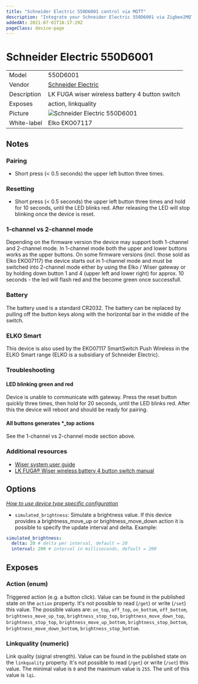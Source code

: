 ```yaml
---
title: "Schneider Electric 550D6001 control via MQTT"
description: "Integrate your Schneider Electric 550D6001 via Zigbee2MQTT with whatever smart home infrastructure you are using without the vendor's bridge or gateway."
addedAt: 2021-07-01T18:17:29Z
pageClass: device-page
---
```


<!-- !!!! -->
<!-- ATTENTION: This file is auto-generated through docgen! -->
<!-- You can only edit the "Notes"-Section between the two comment lines "Notes BEGIN" and "Notes END". -->
<!-- Do not use h1 or h2 heading within "## Notes"-Section. -->
<!-- !!!! -->

# Schneider Electric 550D6001

|     |     |
|-----|-----|
| Model | 550D6001  |
| Vendor  | [Schneider Electric](/supported-devices/#v=Schneider%20Electric)  |
| Description | LK FUGA wiser wireless battery 4 button switch |
| Exposes | action, linkquality |
| Picture | ![Schneider Electric 550D6001](https://www.zigbee2mqtt.io/images/devices/550D6001.jpg) |
| White-label | Elko EKO07117 |


<!-- Notes BEGIN: You can edit here. Add "## Notes" headline if not already present. -->
## Notes
### Pairing
* Short press (< 0.5 seconds) the upper left button three times.

### Resetting
* Short press (< 0.5 seconds) the upper left button three times and hold for 10
  seconds, until the LED blinks red. After releasing the LED will stop blinking
  once the device is reset.

### 1-channel vs 2-channel mode
Depending on the firmware version the device may support both 1-channel and 2-channel mode. In 1-channel mode both the upper and lower buttons
works as the upper buttons. On some firmware versions (incl. those sold as Elko EKO07117) the device starts out in 1-channel mode and must be
switched into 2-channel mode either by using the Elko / Wiser gateway or by holding down button 1 and 4 (upper left and lower right) for approx.
10 seconds - the led will flash red and the become green once successfull.

### Battery
The battery used is a standard CR2032. The battery can be replaced by pulling
off the button keys along with the horizontal bar in the middle of the switch.

### ELKO Smart
This device is also used by the EKO07117 SmartSwitch Push Wireless in the ELKO
Smart range (ELKO is a subsidiary of Schneider Electric).

### Troubleshooting

#### LED blinking green and red
Device is unable to communicate with gateway. Press the reset button quickly
three times, then hold for 20 seconds, until the LED blinks red. After this the
device will reboot and should be ready for pairing.

#### All buttons generates *_top actions
See the 1-channel vs 2-channel mode section above.

### Additional resources

* [Wiser system user guide](https://www.productinfo.schneider-electric.com/wiser_dk/wiser_system_user_guide/English/Wiser%20System%20User%20Guide%20-%20Tuya%20EU%20LK%20(BOOKMAP)_0000482918.xml)
* [LK FUGA® Wiser wireless battery 4 button switch manual](https://www1.lk.dk/katalog/vejledning/GDE7031801-04.pdf)
<!-- Notes END: Do not edit below this line -->


## Options
*[How to use device type specific configuration](../guide/configuration/devices-groups.md#specific-device-options)*

* `simulated_brightness`: Simulate a brightness value. If this device provides a brightness_move_up or brightness_move_down action it is possible to specify the update interval and delta. Example:
```yaml
simulated_brightness:
  delta: 20 # delta per interval, default = 20
  interval: 200 # interval in milliseconds, default = 200
```


## Exposes

### Action (enum)
Triggered action (e.g. a button click).
Value can be found in the published state on the `action` property.
It's not possible to read (`/get`) or write (`/set`) this value.
The possible values are: `on_top`, `off_top`, `on_bottom`, `off_bottom`, `brightness_move_up_top`, `brightness_stop_top`, `brightness_move_down_top`, `brightness_stop_top`, `brightness_move_up_bottom`, `brightness_stop_bottom`, `brightness_move_down_bottom`, `brightness_stop_bottom`.

### Linkquality (numeric)
Link quality (signal strength).
Value can be found in the published state on the `linkquality` property.
It's not possible to read (`/get`) or write (`/set`) this value.
The minimal value is `0` and the maximum value is `255`.
The unit of this value is `lqi`.

